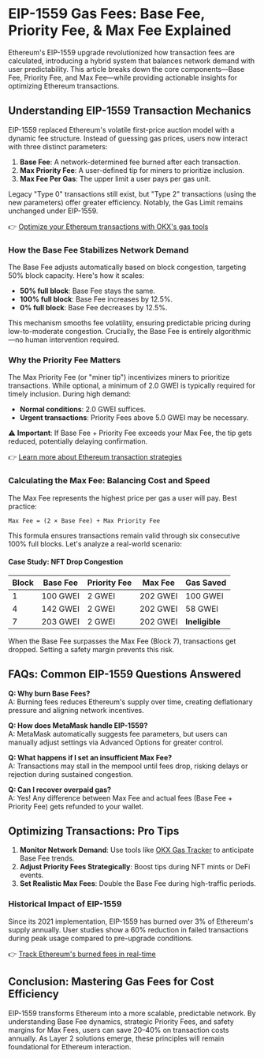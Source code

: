 # EIP-1559 Gas Fees: Base Fee, Priority Fee, & Max Fee Explained  

Ethereum's EIP-1559 upgrade revolutionized how transaction fees are calculated, introducing a hybrid system that balances network demand with user predictability. This article breaks down the core components—Base Fee, Priority Fee, and Max Fee—while providing actionable insights for optimizing Ethereum transactions.  

## Understanding EIP-1559 Transaction Mechanics  

EIP-1559 replaced Ethereum's volatile first-price auction model with a dynamic fee structure. Instead of guessing gas prices, users now interact with three distinct parameters:  

1. **Base Fee**: A network-determined fee burned after each transaction.  
2. **Max Priority Fee**: A user-defined tip for miners to prioritize inclusion.  
3. **Max Fee Per Gas**: The upper limit a user pays per gas unit.  

Legacy "Type 0" transactions still exist, but "Type 2" transactions (using the new parameters) offer greater efficiency. Notably, the Gas Limit remains unchanged under EIP-1559.  

👉 [Optimize your Ethereum transactions with OKX's gas tools](https://bit.ly/okx-bonus)  

### How the Base Fee Stabilizes Network Demand  

The Base Fee adjusts automatically based on block congestion, targeting 50% block capacity. Here's how it scales:  

- **50% full block**: Base Fee stays the same.  
- **100% full block**: Base Fee increases by 12.5%.  
- **0% full block**: Base Fee decreases by 12.5%.  

This mechanism smooths fee volatility, ensuring predictable pricing during low-to-moderate congestion. Crucially, the Base Fee is entirely algorithmic—no human intervention required.  

### Why the Priority Fee Matters  

The Max Priority Fee (or "miner tip") incentivizes miners to prioritize transactions. While optional, a minimum of 2.0 GWEI is typically required for timely inclusion. During high demand:  

- **Normal conditions**: 2.0 GWEI suffices.  
- **Urgent transactions**: Priority Fees above 5.0 GWEI may be necessary.  

⚠️ **Important**: If Base Fee + Priority Fee exceeds your Max Fee, the tip gets reduced, potentially delaying confirmation.  

👉 [Learn more about Ethereum transaction strategies](https://bit.ly/okx-bonus)  

### Calculating the Max Fee: Balancing Cost and Speed  

The Max Fee represents the highest price per gas a user will pay. Best practice:  

```  
Max Fee = (2 × Base Fee) + Max Priority Fee  
```  

This formula ensures transactions remain valid through six consecutive 100% full blocks. Let's analyze a real-world scenario:  

#### Case Study: NFT Drop Congestion  

| Block | Base Fee | Priority Fee | Max Fee | Gas Saved |  
|-------|----------|--------------|---------|-----------|  
| 1     | 100 GWEI | 2 GWEI       | 202 GWEI| 100 GWEI  |  
| 4     | 142 GWEI | 2 GWEI       | 202 GWEI| 58 GWEI   |  
| 7     | 203 GWEI | 2 GWEI       | 202 GWEI| **Ineligible** |  

When the Base Fee surpasses the Max Fee (Block 7), transactions get dropped. Setting a safety margin prevents this risk.  

## FAQs: Common EIP-1559 Questions Answered  

**Q: Why burn Base Fees?**  
A: Burning fees reduces Ethereum's supply over time, creating deflationary pressure and aligning network incentives.  

**Q: How does MetaMask handle EIP-1559?**  
A: MetaMask automatically suggests fee parameters, but users can manually adjust settings via Advanced Options for greater control.  

**Q: What happens if I set an insufficient Max Fee?**  
A: Transactions may stall in the mempool until fees drop, risking delays or rejection during sustained congestion.  

**Q: Can I recover overpaid gas?**  
A: Yes! Any difference between Max Fee and actual fees (Base Fee + Priority Fee) gets refunded to your wallet.  

## Optimizing Transactions: Pro Tips  

1. **Monitor Network Demand**: Use tools like [OKX Gas Tracker](https://bit.ly/okx-bonus) to anticipate Base Fee trends.  
2. **Adjust Priority Fees Strategically**: Boost tips during NFT mints or DeFi events.  
3. **Set Realistic Max Fees**: Double the Base Fee during high-traffic periods.  

### Historical Impact of EIP-1559  

Since its 2021 implementation, EIP-1559 has burned over 3% of Ethereum's supply annually. User studies show a 60% reduction in failed transactions during peak usage compared to pre-upgrade conditions.  

👉 [Track Ethereum's burned fees in real-time](https://bit.ly/okx-bonus)  

## Conclusion: Mastering Gas Fees for Cost Efficiency  

EIP-1559 transforms Ethereum into a more scalable, predictable network. By understanding Base Fee dynamics, strategic Priority Fees, and safety margins for Max Fees, users can save 20–40% on transaction costs annually. As Layer 2 solutions emerge, these principles will remain foundational for Ethereum interaction.  

